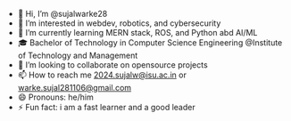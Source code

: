 - 👋 Hi, I’m @sujalwarke28
- 👀 I’m interested in webdev, robotics, and cybersecurity
- 🌱 I’m currently learning MERN stack, ROS, and Python abd AI/ML
- 🎓 Bachelor of Technology in Computer Science Engineering @Institute of Technology and Management
- 💞️ I’m looking to collaborate on opensource projects
- 📫 How to reach me 2024.sujalw@isu.ac.in or warke.sujal281106@gmail.com
- 😄 Pronouns: he/him
- ⚡ Fun fact: i am a fast learner and a good leader
  

<!---
sujalwarke28/sujalwarke28 is a ✨ special ✨ repository because its `README.md` (this file) appears on your GitHub profile.
You can click the Preview link to take a look at your changes.
--->
